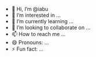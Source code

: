 - 👋 Hi, I’m @iabu
- 👀 I’m interested in ...
- 🌱 I’m currently learning ...
- 💞️ I’m looking to collaborate on ...
- 📫 How to reach me ...
- 😄 Pronouns: ...
- ⚡ Fun fact: ...

<!---
iabu/iabu is a ✨ special ✨ repository because its `README.md` (this file) appears on your GitHub profile.
You can click the Preview link to take a look at your changes.
--->
